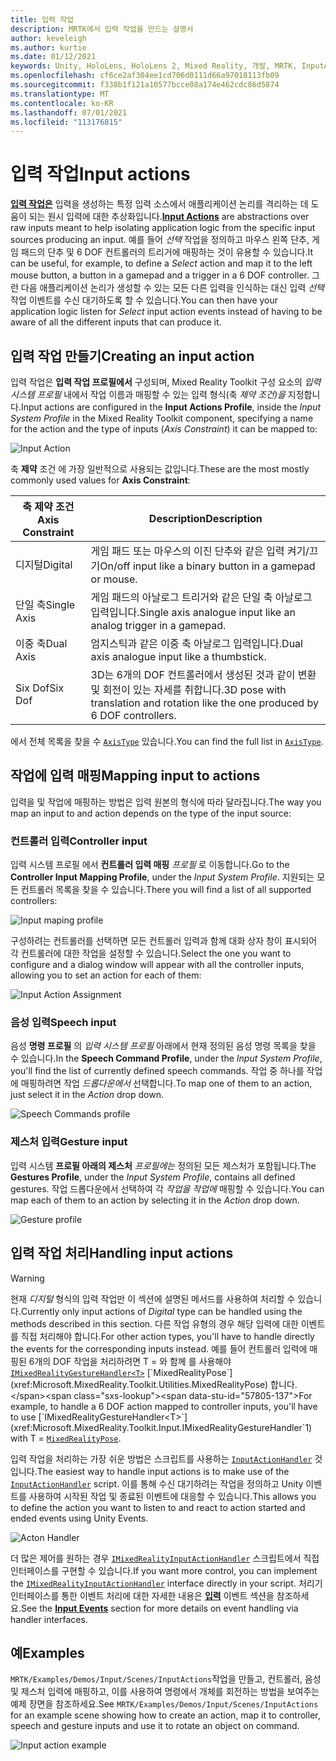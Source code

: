 ```yaml
---
title: 입력 작업
description: MRTK에서 입력 작업을 만드는 설명서
author: keveleigh
ms.author: kurtie
ms.date: 01/12/2021
keywords: Unity, HoloLens, HoloLens 2, Mixed Reality, 개발, MRTK, InputActions,
ms.openlocfilehash: cf6ce2af304ee1cd706d0111d66a97018113fb09
ms.sourcegitcommit: f338b1f121a10577bcce08a174e462cdc86d5874
ms.translationtype: MT
ms.contentlocale: ko-KR
ms.lasthandoff: 07/01/2021
ms.locfileid: "113176815"
---
```

# <a name="input-actions"></a><span data-ttu-id="57805-104">입력 작업</span><span class="sxs-lookup"><span data-stu-id="57805-104">Input actions</span></span>

<span data-ttu-id="57805-105">[**입력 작업은**](input-actions.md) 입력을 생성하는 특정 입력 소스에서 애플리케이션 논리를 격리하는 데 도움이 되는 원시 입력에 대한 추상화입니다.</span><span class="sxs-lookup"><span data-stu-id="57805-105">[**Input Actions**](input-actions.md) are abstractions over raw inputs meant to help isolating application logic from the specific input sources producing an input.</span></span> <span data-ttu-id="57805-106">예를 들어 *선택* 작업을 정의하고 마우스 왼쪽 단추, 게임 패드의 단추 및 6 DOF 컨트롤러의 트리거에 매핑하는 것이 유용할 수 있습니다.</span><span class="sxs-lookup"><span data-stu-id="57805-106">It can be useful, for example, to define a *Select* action and map it to the left mouse button, a button in a gamepad and a trigger in a 6 DOF controller.</span></span> <span data-ttu-id="57805-107">그런 다음 애플리케이션 논리가 생성할 수 있는 모든 다른 입력을 인식하는 대신 입력 *선택* 작업 이벤트를 수신 대기하도록 할 수 있습니다.</span><span class="sxs-lookup"><span data-stu-id="57805-107">You can then have your application logic listen for *Select* input action events instead of having to be aware of all the different inputs that can produce it.</span></span>

## <a name="creating-an-input-action"></a><span data-ttu-id="57805-108">입력 작업 만들기</span><span class="sxs-lookup"><span data-stu-id="57805-108">Creating an input action</span></span>

<span data-ttu-id="57805-109">입력 작업은 **입력 작업 프로필에서** 구성되며, Mixed Reality Toolkit 구성 요소의 *입력 시스템 프로필* 내에서 작업 이름과 매핑할 수 있는 입력 형식(축 *제약 조건)을* 지정합니다.</span><span class="sxs-lookup"><span data-stu-id="57805-109">Input actions are configured in the **Input Actions Profile**, inside the *Input System Profile* in the Mixed Reality Toolkit component, specifying a name for the action and the type of inputs (*Axis Constraint*) it can be mapped to:</span></span>

<img src="../images/input/InputActions.png" alt="Input Action" style="max-width:100%;">

<span data-ttu-id="57805-110">축 **제약** 조건 에 가장 일반적으로 사용되는 값입니다.</span><span class="sxs-lookup"><span data-stu-id="57805-110">These are the most mostly commonly used values for **Axis Constraint**:</span></span>

<span data-ttu-id="57805-111">축 제약 조건</span><span class="sxs-lookup"><span data-stu-id="57805-111">Axis Constraint</span></span> | <span data-ttu-id="57805-112">Description</span><span class="sxs-lookup"><span data-stu-id="57805-112">Description</span></span>
--- | ---
<span data-ttu-id="57805-113">디지털</span><span class="sxs-lookup"><span data-stu-id="57805-113">Digital</span></span> | <span data-ttu-id="57805-114">게임 패드 또는 마우스의 이진 단추와 같은 입력 켜기/끄기</span><span class="sxs-lookup"><span data-stu-id="57805-114">On/off input like a binary button in a gamepad or mouse.</span></span>
<span data-ttu-id="57805-115">단일 축</span><span class="sxs-lookup"><span data-stu-id="57805-115">Single Axis</span></span> | <span data-ttu-id="57805-116">게임 패드의 아날로그 트리거와 같은 단일 축 아날로그 입력입니다.</span><span class="sxs-lookup"><span data-stu-id="57805-116">Single axis analogue input like an analog trigger in a gamepad.</span></span>
<span data-ttu-id="57805-117">이중 축</span><span class="sxs-lookup"><span data-stu-id="57805-117">Dual Axis</span></span> | <span data-ttu-id="57805-118">엄지스틱과 같은 이중 축 아날로그 입력입니다.</span><span class="sxs-lookup"><span data-stu-id="57805-118">Dual axis analogue input like a thumbstick.</span></span>
<span data-ttu-id="57805-119">Six Dof</span><span class="sxs-lookup"><span data-stu-id="57805-119">Six Dof</span></span> | <span data-ttu-id="57805-120">3D는 6개의 DOF 컨트롤러에서 생성된 것과 같이 변환 및 회전이 있는 자세를 취합니다.</span><span class="sxs-lookup"><span data-stu-id="57805-120">3D pose with translation and rotation like the one produced by 6 DOF controllers.</span></span>

<span data-ttu-id="57805-121">에서 전체 목록을 찾을 수 [`AxisType`](xref:Microsoft.MixedReality.Toolkit.Utilities.AxisType) 있습니다.</span><span class="sxs-lookup"><span data-stu-id="57805-121">You can find the full list in [`AxisType`](xref:Microsoft.MixedReality.Toolkit.Utilities.AxisType).</span></span>

## <a name="mapping-input-to-actions"></a><span data-ttu-id="57805-122">작업에 입력 매핑</span><span class="sxs-lookup"><span data-stu-id="57805-122">Mapping input to actions</span></span>

<span data-ttu-id="57805-123">입력을 및 작업에 매핑하는 방법은 입력 원본의 형식에 따라 달라집니다.</span><span class="sxs-lookup"><span data-stu-id="57805-123">The way you map an input to and action depends on the type of the input source:</span></span>

### <a name="controller-input"></a><span data-ttu-id="57805-124">컨트롤러 입력</span><span class="sxs-lookup"><span data-stu-id="57805-124">Controller input</span></span>

<span data-ttu-id="57805-125">입력 시스템 프로필 에서 **컨트롤러 입력 매핑** *프로필* 로 이동합니다.</span><span class="sxs-lookup"><span data-stu-id="57805-125">Go to the **Controller Input Mapping Profile**, under the *Input System Profile*.</span></span> <span data-ttu-id="57805-126">지원되는 모든 컨트롤러 목록을 찾을 수 있습니다.</span><span class="sxs-lookup"><span data-stu-id="57805-126">There you will find a list of all supported controllers:</span></span>

<img src="../images/input/ControllerInputMappingProfile.PNG" alt="Input maping profile" style="max-width:100%;">

<span data-ttu-id="57805-127">구성하려는 컨트롤러를 선택하면 모든 컨트롤러 입력과 함께 대화 상자 창이 표시되어 각 컨트롤러에 대한 작업을 설정할 수 있습니다.</span><span class="sxs-lookup"><span data-stu-id="57805-127">Select the one you want to configure and a dialog window will appear with all the controller inputs, allowing you to set an action for each of them:</span></span>

<img src="../images/input/InputActionAssignment.PNG" alt="Input Action Assignment" style="max-width:100%;">

### <a name="speech-input"></a><span data-ttu-id="57805-128">음성 입력</span><span class="sxs-lookup"><span data-stu-id="57805-128">Speech input</span></span>

<span data-ttu-id="57805-129">음성 **명령 프로필** 의 *입력 시스템 프로필* 아래에서 현재 정의된 음성 명령 목록을 찾을 수 있습니다.</span><span class="sxs-lookup"><span data-stu-id="57805-129">In the **Speech Command Profile**, under the *Input System Profile*, you'll find the list of currently defined speech commands.</span></span> <span data-ttu-id="57805-130">작업 중 하나를 작업에 매핑하려면 작업 *드롭다운에서* 선택합니다.</span><span class="sxs-lookup"><span data-stu-id="57805-130">To map one of them to an action, just select it in the *Action* drop down.</span></span>

<img src="../images/input/SpeechCommandsProfile.png" alt="Speech Commands profile" style="max-width:100%;">

### <a name="gesture-input"></a><span data-ttu-id="57805-131">제스처 입력</span><span class="sxs-lookup"><span data-stu-id="57805-131">Gesture input</span></span>

<span data-ttu-id="57805-132">입력 시스템 **프로필 아래의 제스처** *프로필에는* 정의된 모든 제스처가 포함됩니다.</span><span class="sxs-lookup"><span data-stu-id="57805-132">The **Gestures Profile**, under the *Input System Profile*, contains all defined gestures.</span></span> <span data-ttu-id="57805-133">작업 드롭다운에서 선택하여 각 *작업을 작업에* 매핑할 수 있습니다.</span><span class="sxs-lookup"><span data-stu-id="57805-133">You can map each of them to an action by selecting it in the *Action* drop down.</span></span>

<img src="../images/input/GestureProfile.png" alt="Gesture profile" style="max-width:100%;">

## <a name="handling-input-actions"></a><span data-ttu-id="57805-134">입력 작업 처리</span><span class="sxs-lookup"><span data-stu-id="57805-134">Handling input actions</span></span>

> [!WARNING]
> <span data-ttu-id="57805-135">현재 *디지털* 형식의 입력 작업만 이 섹션에 설명된 메서드를 사용하여 처리할 수 있습니다.</span><span class="sxs-lookup"><span data-stu-id="57805-135">Currently only input actions of *Digital* type can be handled using the methods described in this section.</span></span> <span data-ttu-id="57805-136">다른 작업 유형의 경우 해당 입력에 대한 이벤트를 직접 처리해야 합니다.</span><span class="sxs-lookup"><span data-stu-id="57805-136">For other action types, you'll have to handle directly the events for the corresponding inputs instead.</span></span> <span data-ttu-id="57805-137">예를 들어 컨트롤러 입력에 매핑된 6개의 DOF 작업을 처리하려면 T = 와 함께 를 사용해야 [`IMixedRealityGestureHandler<T>`](xref:Microsoft.MixedReality.Toolkit.Input.IMixedRealityGestureHandler`1) [`MixedRealityPose`](xref:Microsoft.MixedReality.Toolkit.Utilities.MixedRealityPose) 합니다.</span><span class="sxs-lookup"><span data-stu-id="57805-137">For example, to handle a 6 DOF action mapped to controller inputs, you'll have to use [`IMixedRealityGestureHandler<T>`](xref:Microsoft.MixedReality.Toolkit.Input.IMixedRealityGestureHandler`1) with T = [`MixedRealityPose`](xref:Microsoft.MixedReality.Toolkit.Utilities.MixedRealityPose).</span></span>

<span data-ttu-id="57805-138">입력 작업을 처리하는 가장 쉬운 방법은 스크립트를 사용하는 [`InputActionHandler`](xref:Microsoft.MixedReality.Toolkit.Input.InputActionHandler) 것입니다.</span><span class="sxs-lookup"><span data-stu-id="57805-138">The easiest way to handle input actions is to make use of the [`InputActionHandler`](xref:Microsoft.MixedReality.Toolkit.Input.InputActionHandler) script.</span></span> <span data-ttu-id="57805-139">이를 통해 수신 대기하려는 작업을 정의하고 Unity 이벤트를 사용하여 시작된 작업 및 종료된 이벤트에 대응할 수 있습니다.</span><span class="sxs-lookup"><span data-stu-id="57805-139">This allows you to define the action you want to listen to and react to action started and ended events using Unity Events.</span></span>

<img src="../images/input/InputActionHandler.PNG" alt="Acton Handler" style="max-width:100%;">

<span data-ttu-id="57805-140">더 많은 제어를 원하는 경우 [`IMixedRealityInputActionHandler`](xref:Microsoft.MixedReality.Toolkit.Input.IMixedRealityInputActionHandler) 스크립트에서 직접 인터페이스를 구현할 수 있습니다.</span><span class="sxs-lookup"><span data-stu-id="57805-140">If you want more control, you can implement the [`IMixedRealityInputActionHandler`](xref:Microsoft.MixedReality.Toolkit.Input.IMixedRealityInputActionHandler) interface directly in your script.</span></span> <span data-ttu-id="57805-141">처리기 인터페이스를 통한 이벤트 처리에 대한 자세한 내용은 [**입력**](input-events.md) 이벤트 섹션을 참조하세요.</span><span class="sxs-lookup"><span data-stu-id="57805-141">See the [**Input Events**](input-events.md) section for more details on event handling via handler interfaces.</span></span>

## <a name="examples"></a><span data-ttu-id="57805-142">예</span><span class="sxs-lookup"><span data-stu-id="57805-142">Examples</span></span>

<span data-ttu-id="57805-143">`MRTK/Examples/Demos/Input/Scenes/InputActions`작업을 만들고, 컨트롤러, 음성 및 제스처 입력에 매핑하고, 이를 사용하여 명령에서 개체를 회전하는 방법을 보여주는 예제 장면을 참조하세요.</span><span class="sxs-lookup"><span data-stu-id="57805-143">See `MRTK/Examples/Demos/Input/Scenes/InputActions` for an example scene showing how to create an action, map it to controller, speech and gesture inputs and use it to rotate an object on command.</span></span>

<img src="../images/input/InputActionsExample.PNG" alt="Input action example" style="max-width:100%;">
